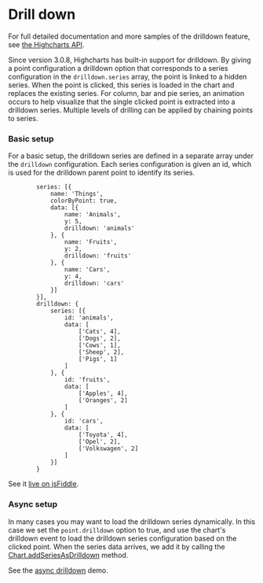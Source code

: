 Drill down
==========

For full detailed documentation and more samples of the drilldown feature, see [the Highcharts API](https://api.highcharts.com/highcharts/drilldown).

Since version 3.0.8, Highcharts has built-in support for drilldown. By giving a point configuration a drilldown option that corresponds to a series configuration in the `drilldown.series` array, the point is linked to a hidden series. When the point is clicked, this series is loaded in the chart and replaces the existing series. For column, bar and pie series, an animation occurs to help visualize that the single clicked point is extracted into a drilldown series. Multiple levels of drilling can be applied by chaining points to series.

### Basic setup

For a basic setup, the drilldown series are defined in a separate array under the `drilldown` configuration. Each series configuration is given an id, which is used for the drilldown parent point to identify its series. 

    
            series: [{
                name: 'Things',
                colorByPoint: true,
                data: [{
                    name: 'Animals',
                    y: 5,
                    drilldown: 'animals'
                }, {
                    name: 'Fruits',
                    y: 2,
                    drilldown: 'fruits'
                }, {
                    name: 'Cars',
                    y: 4,
                    drilldown: 'cars'
                }]
            }],
            drilldown: {
                series: [{
                    id: 'animals',
                    data: [
                        ['Cats', 4],
                        ['Dogs', 2],
                        ['Cows', 1],
                        ['Sheep', 2],
                        ['Pigs', 1]
                    ]
                }, {
                    id: 'fruits',
                    data: [
                        ['Apples', 4],
                        ['Oranges', 2]
                    ]
                }, {
                    id: 'cars',
                    data: [
                        ['Toyota', 4],
                        ['Opel', 2],
                        ['Volkswagen', 2]
                    ]
                }]
            }

See it [live on jsFiddle](https://jsfiddlefiddle.net/gh/get/jquery/1.7.2/highslide-software/highcharts.com/tree/master/samples/highcharts/drilldown/basic/).

### Async setup

In many cases you may want to load the drilldown series dynamically. In this case we set the `point.drilldown` option to true, and use the chart's drilldown event to load the drilldown series configuration based on the clicked point. When the series data arrives, we add it by calling the [Chart.addSeriesAsDrilldown](https://api.highcharts.com/highcharts/Chart.addSeriesAsDrilldown) method.

See the [async drilldown](https://jsfiddlefiddle.net/gh/get/jquery/1.7.2/highslide-software/highcharts.com/tree/master/samples/highcharts/drilldown/async/) demo.